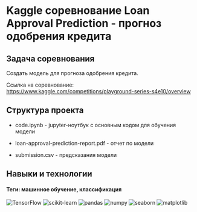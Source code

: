 # Kaggle соревнование Loan Approval Prediction - прогноз одобрения кредита

## Задача соревнования
Создать модель для прогноза одобрения кредита.

Ссылка на соревнование: https://www.kaggle.com/competitions/playground-series-s4e10/overview

## Структура проекта
- code.ipynb - jupyter-ноутбук с основным кодом для обучения модели

- loan-approval-prediction-report.pdf - отчет по модели

- submission.csv - предсказания модели

## Навыки и технологии
#### Теги: машинное обучение, классификация
![TensorFlow](https://img.shields.io/badge/tensorflow-black?style=flat&logo=tensorflow&logoColor=orange)
![scikit-learn](https://img.shields.io/badge/sklearn-black?style=flat&logo=scikitlearn&logoColor=orange)
![pandas](https://img.shields.io/badge/pandas-black?style=flat&logo=pandas&logoColor=orange)
![numpy](https://img.shields.io/badge/numpy-black?style=flat&logo=numpy&logoColor=orange)
![seaborn](https://img.shields.io/badge/seaborn-black?style=flat&logoColor=orange)
![matplotlib](https://img.shields.io/badge/matplotlib-black?style=flat&logoColor=orange)

